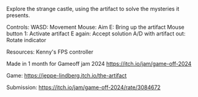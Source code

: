 Explore the strange castle, using the artifact to solve the mysteries it presents.

Controls:
WASD: Movement
Mouse: Aim
E: Bring up the artifact
Mouse button 1: Activate artifact
E again: Accept solution
A/D with artifact out: Rotate indicator

Resources:
Kenny's FPS controller

Made in 1 month for Gameoff jam 2024 https://itch.io/jam/game-off-2024

Game: https://jeppe-lindberg.itch.io/the-artifact

Submission: https://itch.io/jam/game-off-2024/rate/3084672

